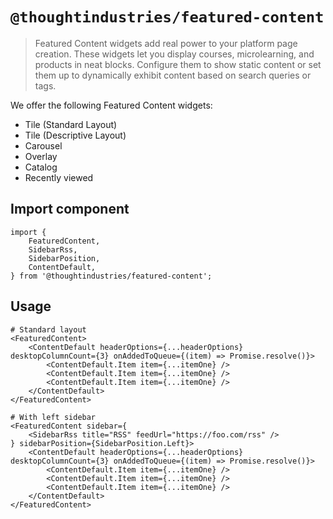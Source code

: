# `@thoughtindustries/featured-content`

> Featured Content widgets add real power to your platform page creation. These widgets let you display courses, microlearning, and products in neat blocks. Configure them to show static content or set them up to dynamically exhibit content based on search queries or tags.

We offer the following Featured Content widgets:

- Tile (Standard Layout)
- Tile (Descriptive Layout)
- Carousel
- Overlay
- Catalog
- Recently viewed

## Import component

```
import {
    FeaturedContent,
    SidebarRss,
    SidebarPosition,
    ContentDefault,
} from '@thoughtindustries/featured-content';
```

## Usage

```
# Standard layout
<FeaturedContent>
    <ContentDefault headerOptions={...headerOptions} desktopColumnCount={3} onAddedToQueue={(item) => Promise.resolve()}>
        <ContentDefault.Item item={...itemOne} />
        <ContentDefault.Item item={...itemOne} />
        <ContentDefault.Item item={...itemOne} />
    </ContentDefault>
</FeaturedContent>

# With left sidebar
<FeaturedContent sidebar={
    <SidebarRss title="RSS" feedUrl="https://foo.com/rss" />
} sidebarPosition={SidebarPosition.Left}>
    <ContentDefault headerOptions={...headerOptions} desktopColumnCount={3} onAddedToQueue={(item) => Promise.resolve()}>
        <ContentDefault.Item item={...itemOne} />
        <ContentDefault.Item item={...itemOne} />
        <ContentDefault.Item item={...itemOne} />
    </ContentDefault>
</FeaturedContent>
```
